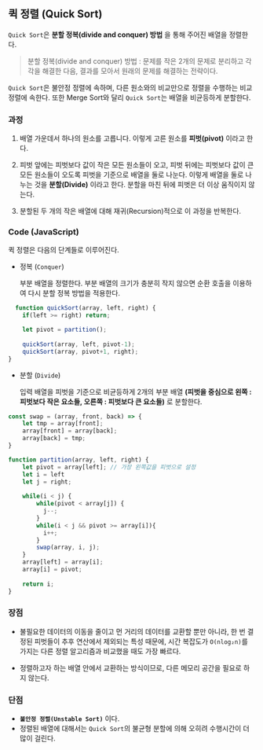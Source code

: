 ## 퀵 정렬 (Quick Sort)

`Quick Sort`은 **분할 정복(divide and conquer) 방법** 을 통해 주어진 배열을 정렬한다.

>분할 정복(divide and conquer) 방법 : 문제를 작은 2개의 문제로 분리하고 각각을 해결한 다음, 결과를 모아서 원래의 문제를 해결하는 전략이다.

`Quick Sort`은 불안정 정렬에 속하며, 다른 원소와의 비교만으로 정렬을 수행하는 비교 정렬에 속한다. 또한 Merge Sort와 달리 `Quick Sort`는 배열을 비균등하게 분할한다.

### 과정

1. 배열 가운데서 하나의 원소를 고릅니다. 이렇게 고른 원소를 **피벗(pivot)** 이라고 한다.

2. 피벗 앞에는 피벗보다 값이 작은 모든 원소들이 오고, 피벗 뒤에는 피벗보다 값이 큰 모든 원소들이 오도록 피벗을 기준으로 배열을 둘로 나눈다. 이렇게 배열을 둘로 나누는 것을 **분할(Divide)** 이라고 한다. 분할을 마친 뒤에 피벗은 더 이상 움직이지 않는다.

3. 분할된 두 개의 작은 배열에 대해 재귀(Recursion)적으로 이 과정을 반복한다. 

### Code (JavaScript)

퀵 정렬은 다음의 단계들로 이루어진다.

- 정복 (`Conquer`)

  부분 배열을 정렬한다. 부분 배열의 크기가 충분히 작지 않으면 순환 호출을 이용하여 다시 분할 정복 방법을 적용한다.

```js
  function quickSort(array, left, right) {
    if(left >= right) return;

    let pivot = partition(); 
    
    quickSort(array, left, pivot-1);  
    quickSort(array, pivot+1, right);
}
```

- 분할 (`Divide`)

  입력 배열을 피벗을 기준으로 비균등하게 2개의 부분 배열 **(피벗을 중심으로 왼쪽 : 피벗보다 작은 요소들, 오른쪽 : 피벗보다 큰 요소들)** 로 분할한다.
  
```js
const swap = (array, front, back) => {
	let tmp = array[front];
	array[front] = array[back];
	array[back] = tmp;
}

function partition(array, left, right) {
    let pivot = array[left]; // 가장 왼쪽값을 피벗으로 설정
    let i = left
    let j = right;
      
    while(i < j) {
        while(pivot < array[j]) {
          j--;
        }
        while(i < j && pivot >= array[i]){
          i++;
        }
        swap(array, i, j);
    }
    array[left] = array[i];
    array[i] = pivot;
      
    return i;
}
```


### 장점

- 불필요한 데이터의 이동을 줄이고 먼 거리의 데이터를 교환할 뿐만 아니라, 한 번 결정된 피벗들이 추후 연산에서 제외되는 특성 때문에, 시간 복잡도가 `O(nlog₂n)`를 가지는 다른 정렬 알고리즘과 비교했을 때도 가장 빠르다.

- 정렬하고자 하는 배열 안에서 교환하는 방식이므로, 다른 메모리 공간을 필요로 하지 않는다. 

### 단점

- **`불안정 정렬(Unstable Sort)`** 이다.
- 정렬된 배열에 대해서는 `Quick Sort`의 불균형 분할에 의해 오히려 수행시간이 더 많이 걸린다.